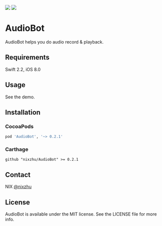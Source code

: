 <p>
<a href="http://cocoadocs.org/docsets/AudioBot"><img src="https://img.shields.io/cocoapods/v/AudioBot.svg?style=flat"></a>
<a href="https://github.com/Carthage/Carthage/"><img src="https://img.shields.io/badge/Carthage-compatible-4BC51D.svg?style=flat"></a>
</p>

# AudioBot

AudioBot helps you do audio record & playback.

## Requirements

Swift 2.2, iOS 8.0

## Usage

See the demo.

## Installation

### CocoaPods

```ruby
pod 'AudioBot', '~> 0.2.1'
```

### Carthage

```ogdl
github "nixzhu/AudioBot" >= 0.2.1
```

## Contact

NIX [@nixzhu](https://twitter.com/nixzhu)

## License

AudioBot is available under the MIT license. See the LICENSE file for more info.
